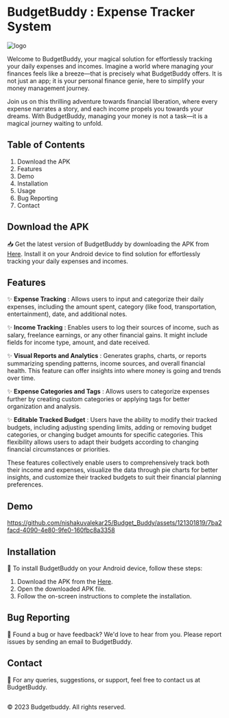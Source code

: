 # BudgetBuddy : Expense Tracker System


![logo](https://github.com/nishakuvalekar25/Budget_Buddy/assets/121301819/b792c106-236e-4efa-9a9e-67956b4f0353)


Welcome to BudgetBuddy, your magical solution for effortlessly tracking your daily expenses and incomes. Imagine a world where managing your finances feels like a breeze—that is precisely what BudgetBuddy offers. It is not just an app; it is your personal finance genie, here to simplify your money management journey. 

Join us on this thrilling adventure towards financial liberation, where every expense narrates a story, and each income propels you towards your dreams. With BudgetBuddy, managing your money is not a task—it is a magical journey waiting to unfold.

## Table of Contents
1. Download the APK
2. Features
3. Demo
4. Installation
5. Usage
6. Bug Reporting
7. Contact
   
## Download the APK
📥 Get the latest version of BudgetBuddy by downloading the APK from [Here](https://drive.google.com/file/d/1pgkWO0p-qbtFY6iD_wN3i93YEN8Zsmn5/view?usp=sharing). Install it on your Android device to find solution for effortlessly tracking your daily expenses and incomes.

## Features
✨ **Expense Tracking** : Allows users to input and categorize their daily expenses, including the amount spent, category (like food, transportation, entertainment), date, and additional notes.

✨ **Income Tracking** : Enables users to log their sources of income, such as salary, freelance earnings, or any other financial gains. It might include fields for income type, amount, and date received.

✨ **Visual Reports and Analytics** : Generates graphs, charts, or reports summarizing spending patterns, income sources, and overall financial health. This feature can offer insights into where money is going and trends over time.

✨ **Expense Categories and Tags** : Allows users to categorize expenses further by creating custom categories or applying tags for better organization and analysis.

✨ **Editable Tracked Budget** : Users have the ability to modify their tracked budgets, including adjusting spending limits, adding or removing budget categories, or changing budget amounts for specific categories. This flexibility allows users to adapt their budgets according to changing financial circumstances or priorities.

These features collectively enable users to comprehensively track both their income and expenses, visualize the data through pie charts for better insights, and customize their tracked budgets to suit their financial planning preferences.

## Demo

https://github.com/nishakuvalekar25/Budget_Buddy/assets/121301819/7ba2facd-4090-4e80-9fe0-160fbc8a3358

## Installation 
📲 To install BudgetBuddy on your Android device, follow these steps:

1. Download the APK from the [Here](https://drive.google.com/file/d/1pgkWO0p-qbtFY6iD_wN3i93YEN8Zsmn5/view?usp=sharing).
2. Open the downloaded APK file.
3. Follow the on-screen instructions to complete the installation.

## Bug Reporting
🐞 Found a bug or have feedback? We'd love to hear from you. Please report issues by sending an email to BudgetBuddy.

## Contact
📧 For any queries, suggestions, or support, feel free to contact us at BudgetBuddy.

##
© 2023 Budgetbuddy. All rights reserved.
